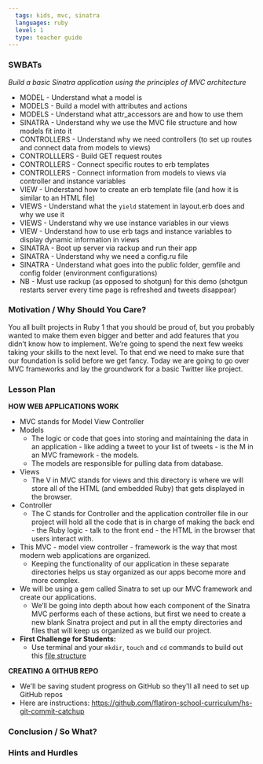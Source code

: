 ```yaml
---
  tags: kids, mvc, sinatra
  languages: ruby
  level: 1
  type: teacher guide
---
```


### SWBATs
*Build a basic Sinatra application using the principles of MVC architecture*

  + MODEL - Understand what a model is
  + MODELS - Build a model with attributes and actions
  + MODELS - Understand what attr_accessors are and how to use them
  + SINATRA - Understand why we use the MVC file structure and how models fit into it
  + CONTROLLERS - Understand why we need controllers (to set up routes and connect data from models to views)
  + CONTROLLLERS - Build GET request routes
  + CONTROLLERS - Connect specific routes to erb templates
  + CONTROLLERS - Connect information from models to views via controller and instance variables
  + VIEW - Understand how to create an erb template file (and how it is similar to an HTML file)
  + VIEWS - Understand what the `yield` statement in layout.erb does and why we use it
  + VIEWS - Understand why we  use instance variables in our views
  + VIEW - Understand how to use erb tags and instance variables to display dynamic information in views
  + SINATRA - Boot up server via rackup and run their app
  + SINATRA - Understand why we need a config.ru file
  + SINATRA - Understand what goes into the public folder, gemfile and config folder (environment configurations)
  + NB - Must use rackup (as opposed to shotgun) for this demo (shotgun restarts server every time page is refreshed and tweets disappear)

### Motivation / Why Should You Care?
You all built projects in Ruby 1 that you should be proud of, but you probably wanted to make them even bigger and better and add features that you didn’t know how to implement. We’re going to spend the next few weeks taking your skills to the next level. To that end we need to make sure that our foundation is solid before we get fancy. Today we are going to go over MVC frameworks and lay the groundwork for a basic Twitter like project.

### Lesson Plan
**HOW WEB APPLICATIONS WORK**
+ MVC stands for Model View Controller
+ Models
  * The logic or code that goes into storing and maintaining the data in an application - like adding a tweet to your list of tweets - is the M in an MVC framework - the models.
  * The models are responsible for pulling data from database.
+ Views
  * The V in MVC stands for views and this directory is where we will store all of the HTML (and embedded Ruby) that gets displayed in the browser.
+ Controller
  * The C stands for Controller and the application controller file in our project will hold all the code that is in charge of making the back end - the Ruby logic - talk to the front end - the HTML in the browser that users interact with.
+ This MVC - model view controller - framework is the way that most modern web applications are organized.
  * Keeping the functionality of our application in these separate directories helps us stay organized as our apps become more and more complex.
+ We will be using a gem called Sinatra to set up our MVC framework and create our applications.
  * We’ll be going into depth about how each component of the Sinatra MVC performs each of these actions, but first we need to create a new blank Sinatra project and put in all the empty directories and files that will keep us organized as we build our project.
+ **First Challenge for Students:**
  * Use terminal and your `mkdir`, `touch` and `cd` commands to build out this [file structure](https://github.com/flatiron-school-curriculum/hs-advanced-ruby-project-setup)

**CREATING A GITHUB REPO**
+ We'll be saving student progress on GitHub so they'll all need to set up GitHub repos
+ Here are instructions: https://github.com/flatiron-school-curriculum/hs-git-commit-catchup


### Conclusion / So What?


### Hints and Hurdles


